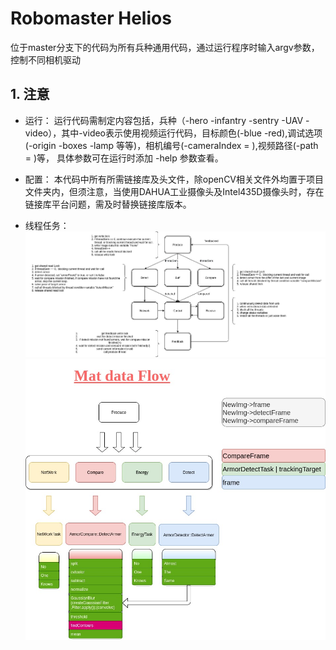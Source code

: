 # Robomaster Helios
位于master分支下的代码为所有兵种通用代码，通过运行程序时输入argv参数，控制不同相机驱动
## 1. 注意
- 运行：
	运行代码需制定内容包括，兵种（-hero -infantry -sentry -UAV -video），其中-video表示使用视频运行代码，目标颜色(-blue -red),调试选项(-origin -boxes -lamp 等等)，相机编号(-cameraIndex = ),视频路径(-path = )等，
	具体参数可在运行时添加 -help 参数查看。 

- 配置：
	本代码中所有所需链接库及头文件，除openCV相关文件外均置于项目文件夹内，但须注意，当使用DAHUA工业摄像头及Intel435D摄像头时，存在链接库平台问题，需及时替换链接库版本。
- 线程任务：
	![multi-threads](https://github.com/luojunhui1/BlogPicture/blob/master/Windows/threads%20(1).jpg)
    ![data flow](https://github.com/luojunhui1/BlogPicture/blob/master/Windows/GPUDATAMAP.jpg)